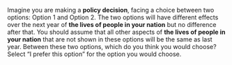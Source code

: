 Imagine you are making a **policy decision**, facing a choice between two options: Option 1 and Option 2. The two options will have different effects over the next year of **the lives of people in your nation** but no difference after that. You should assume that all other aspects of **the lives of people in your nation** that are not shown in these options will be the same as last year. Between these two options, which do you think you would choose? Select “I prefer this option” for the option you would choose.
